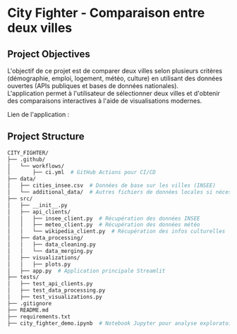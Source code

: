 # City Fighter - Comparaison entre deux villes

## Project Objectives

L'objectif de ce projet est de comparer deux villes selon plusieurs critères (démographie, emploi, logement, météo, culture) en utilisant des données ouvertes (APIs publiques et bases de données nationales).  
L'application permet à l'utilisateur de sélectionner deux villes et d'obtenir des comparaisons interactives à l'aide de visualisations modernes.

Lien de l'application : 
## Project Structure
```sh
CITY_FIGHTER/
├── .github/
│   └── workflows/
│       ├── ci.yml  # GitHub Actions pour CI/CD
├── data/
│   ├── cities_insee.csv  # Données de base sur les villes (INSEE)
│   └── additional_data/  # Autres fichiers de données locales si nécessaire
├── src/
│   ├── __init__.py
│   ├── api_clients/
│   │   ├── insee_client.py  # Récupération des données INSEE
│   │   ├── meteo_client.py  # Récupération des données météo
│   │   └── wikipedia_client.py  # Récupération des infos culturelles
│   ├── data_processing/
│   │   ├── data_cleaning.py
│   │   └── data_merging.py
│   ├── visualizations/
│   │   ├── plots.py
│   ├── app.py  # Application principale Streamlit
├── tests/
│   ├── test_api_clients.py
│   ├── test_data_processing.py
│   ├── test_visualizations.py
├── .gitignore
├── README.md
├── requirements.txt
├── city_fighter_demo.ipynb  # Notebook Jupyter pour analyse exploratoire
